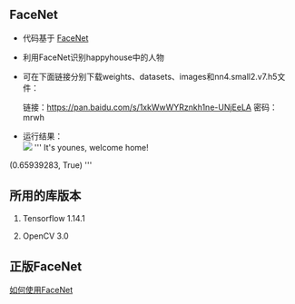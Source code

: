## FaceNet

* 代码基于 [FaceNet](https://arxiv.org/pdf/1503.03832.pdf)

* 利用FaceNet识别happyhouse中的人物

* 可在下面链接分别下载weights、datasets、images和nn4.small2.v7.h5文件：

    链接：https://pan.baidu.com/s/1xkWwWYRznkh1ne-UNjEeLA 密码：mrwh

* 运行结果：<br>
![](https://github.com/yanx27/DeepLearning-Study/blob/master/FaceNet/camera_0.jpg)
'''
It's younes, welcome home!

(0.65939283, True)
'''
	
## 所用的库版本
1. Tensorflow 1.14.1

2. OpenCV 3.0

## 正版FaceNet
[如何使用FaceNet](https://blog.csdn.net/hua18513115569/article/details/78409245)


